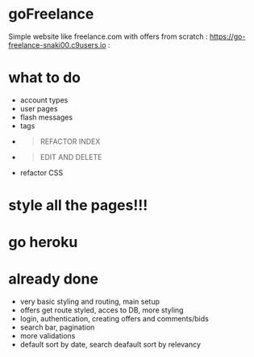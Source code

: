 # goFreelance
Simple website like freelance.com with offers from scratch
: https://go-freelance-snaki00.c9users.io :

# what to do
- account types
- user pages
- flash messages
- tags
- >REFACTOR INDEX
- >EDIT AND DELETE
- refactor CSS

# style all the pages!!!

# go heroku

# already done
- very basic styling and routing, main setup
- offers get route styled, acces to DB, more styling
- login, authentication, creating offers and comments/bids
- search bar, pagination
- more validations
- default sort by date, search deafault sort by relevancy